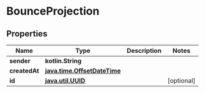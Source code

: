 
# BounceProjection

## Properties
Name | Type | Description | Notes
------------ | ------------- | ------------- | -------------
**sender** | **kotlin.String** |  | 
**createdAt** | [**java.time.OffsetDateTime**](java.time.OffsetDateTime) |  | 
**id** | [**java.util.UUID**](java.util.UUID) |  |  [optional]




